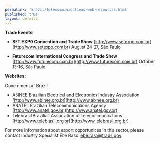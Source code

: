 ```yaml
--- 
permalink: 'brazil/telecommunications-web-resources.html' 
published: true 
layout: default
---
```

**Trade Events**:

* **SET EXPO Convention and Trade Show** 
[http://www.setexpo.com.br](http://www.setexpo.com.br) 
August 24-27, São Paulo 

* **Futurecom International Congress and Trade Show** 
[http://www.futurecom.com.br](http://www.futurecom.com.br) 
October 13-16, São Paulo 

**Websites:**

Government of Brazil:

* ABINEE Brazilian Electrical and Electronics Industry Association 
[http://www.abinee.org.br](http://www.abinee.org.br) 
* ANATEL Brazilian Telecommunications Agency 
[http://www.anatel.gov.br](http://www.anatel.gov.br) 
* Telebrasil Brazilian Association of Telecommunications 
[http://www.telebrasil.org.br](http://www.telebrasil.org.br) 

For more information about export opportunities in this sector, please contact Industry Specialist Ebe Raso: [ebe.raso@trade.gov](mailto:ebe.raso@trade.gov).
